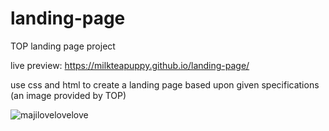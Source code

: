 # landing-page

TOP landing page project

live preview: https://milkteapuppy.github.io/landing-page/

use css and html to create a landing page based upon given specifications
(an image provided by TOP)

![majilovelovelove](https://github.com/milkteapuppy/landing-page/blob/main/images/dance.gif)
